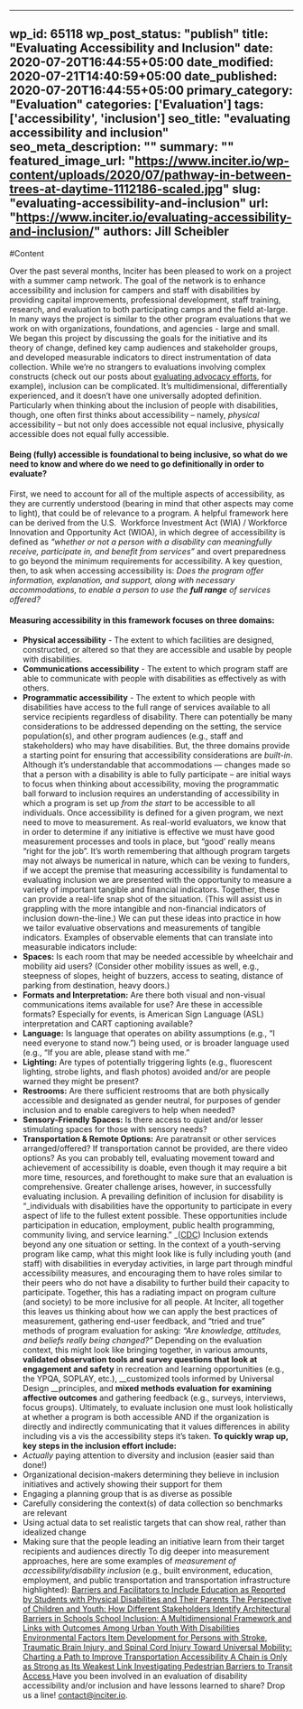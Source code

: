 
---
wp_id: 65118
wp_post_status: "publish" 
title: "Evaluating Accessibility and Inclusion"
date: 2020-07-20T16:44:55+05:00
date_modified: 2020-07-21T14:40:59+05:00
date_published: 2020-07-20T16:44:55+05:00
primary_category: "Evaluation"
categories: ['Evaluation'] 
tags: ['accessibility', 'inclusion']
seo_title: "evaluating accessibility and inclusion"
seo_meta_description: ""
summary: ""
featured_image_url: "https://www.inciter.io/wp-content/uploads/2020/07/pathway-in-between-trees-at-daytime-1112186-scaled.jpg"
slug: "evaluating-accessibility-and-inclusion"
url: "https://www.inciter.io/evaluating-accessibility-and-inclusion/"
authors: Jill Scheibler
---

#Content



Over the past several months, Inciter has been pleased to work on a project with a summer camp network. The goal of the network is to enhance accessibility and inclusion for campers and staff with disabilities by providing capital improvements, professional development, staff training, research, and evaluation to both participating camps and the field at-large.
In many ways the project is similar to the other program evaluations that we work on with organizations, foundations, and agencies - large and small. We began this project by discussing the goals for the initiative and its theory of change, defined key camp audiences and stakeholder groups, and developed measurable indicators to direct instrumentation of data collection.
While we’re no strangers to evaluations involving complex constructs (check out our posts about [evaluating advocacy efforts](https://www.inciter.io/evaluating-advocacy-efforts-how-do-you-measure-social-change/), for example), inclusion can be complicated. It’s multidimensional, differentially experienced, and it doesn’t have one universally adopted definition. Particularly when thinking about the inclusion of people with disabilities, though, one often first thinks about accessibility – namely, _physical_ accessibility – but not only does accessible not equal inclusive, physically accessible does not equal fully accessible.
#### Being (fully) accessible is foundational to being inclusive, so what do we need to know and where do we need to go definitionally in order to evaluate?
First, we need to account for all of the multiple aspects of accessibility, as they are currently understood (bearing in mind that other aspects may come to light), that could be of relevance to a program. A helpful framework here can be derived from the U.S.&nbsp; Workforce Investment Act (WIA) / Workforce Innovation and Opportunity Act (WIOA), in which degree of accessibility is defined as _"whether or not a person with a disability can meaningfully receive, participate in, and benefit from services”_ and overt preparedness to go beyond the minimum requirements for accessibility. A key question, then, to ask when accessing accessibility is: _Does the program offer information, explanation, and support, along with necessary accommodations, to enable a person to use the __full range__ of services offered?_ 
#### Measuring accessibility in this framework focuses on three domains:
*   __Physical accessibility__ - The extent to which facilities are designed, constructed, or altered so that they are accessible and usable by people with disabilities.
*   __Communications accessibility__ - The extent to which program staff are able to communicate with people with disabilities as effectively as with others.
*   __Programmatic accessibility__ - The extent to which people with disabilities have access to the full range of services available to all service recipients regardless of disability. 
There can potentially be many considerations to be addressed depending on the setting, the service population(s), and other program audiences (e.g., staff and stakeholders) who may have disabilities. But, the three domains provide a starting point for ensuring that accessibility considerations are _built-in_. Although it’s understandable that accommodations — changes made so that a person with a disability is able to fully participate – are initial ways to focus when thinking about accessibility, moving the programmatic ball forward to inclusion requires an understanding of accessibility in which a program is set up _from the start_ to be accessible to all individuals.
Once accessibility is defined for a given program, we next need to move to measurement. As real-world evaluators, we know that in order to determine if any initiative is effective we must have good measurement processes and tools in place, but “good’ really means “right for the job”. It’s worth remembering that although program targets may not always be numerical in nature, which can be vexing to funders, if we accept the premise that measuring accessibility is fundamental to evaluating inclusion we are presented with the opportunity to measure a variety of important tangible and financial indicators. Together, these can provide a real-life snap shot of the situation. (This will assist us in grappling with the more intangible and non-financial indicators of inclusion down-the-line.)
We can put these ideas into practice in how we tailor evaluative observations and measurements of tangible indicators. Examples of observable elements that can translate into measurable indicators include:
*   __Spaces:__ Is each room that may be needed accessible by wheelchair and mobility aid users? (Consider other mobility issues as well, e.g., steepness of slopes, height of buzzers, access to seating, distance of parking from destination, heavy doors.)
*   __Formats and Interpretation:__ Are there both visual and non-visual communications items available for use? Are these in accessible formats? Especially for events, is American Sign Language (ASL) interpretation and CART captioning available?
*   __Language:__ Is language that operates on ability assumptions (e.g., “I need everyone to stand now.”) being used, or is broader language used (e.g., “If you are able, please stand with me.”
*   __Lighting:__ Are types of potentially triggering lights (e.g., fluorescent lighting, strobe lights, and flash photos) avoided and/or are people warned they might be present?
*   __Restrooms:__ Are there sufficient restrooms that are both physically accessible and designated as gender neutral, for purposes of gender inclusion and to enable caregivers to help when needed?
*   __Sensory-Friendly Spaces:__ Is there access to quiet and/or lesser stimulating spaces for those with sensory needs?
*   __Transportation &amp; Remote Options:__ Are paratransit or other services arranged/offered? If transportation cannot be provided, are there video options?
As you can probably tell, evaluating movement toward and achievement of accessibility is doable, even though it may require a bit more time, resources, and forethought to make sure that an evaluation is comprehensive. Greater challenge arises, however, in successfully evaluating inclusion.
A prevailing definition of inclusion for disability is “_individuals with disabilities have the opportunity to participate in every aspect of life to the fullest extent possible. These opportunities include participation in education, employment, public health programming, community living, and service learning.” _([CDC](https://www.cdc.gov/ncbddd/disabilityandhealth/disability-inclusion.html)) Inclusion extends beyond any one situation or setting. In the context of a youth-serving program like camp, what this might look like is fully including youth (and staff) with disabilities in everyday activities, in large part through mindful accessibility measures, and encouraging them to have roles similar to their peers who do not have a disability to further build their capacity to participate. Together, this has a radiating impact on program culture (and society) to be more inclusive for all people.
At Inciter, all together this leaves us thinking about how we can apply the best practices of measurement, gathering end-user feedback, and “tried and true” methods of program evaluation for asking: _“Are knowledge, attitudes, and beliefs really being changed?”_
Depending on the evaluation context, this might look like bringing together, in various amounts, __validated observation tools and survey questions that look at engagement and safety__ in recreation and learning opportunities (e.g., the YPQA, SOPLAY, etc.), __customized tools informed by Universal Design __principles, and __mixed methods evaluation for examining affective outcomes__ and gathering feedback (e.g., surveys, interviews, focus groups).
Ultimately, to evaluate inclusion one must look holistically at whether a program is both accessible AND if the organization is directly and indirectly communicating that it values differences in ability including vis a vis the accessibility steps it’s taken.
__To quickly wrap up, key steps in the inclusion effort include:__
*   _Actually_ paying attention to diversity and inclusion (easier said than done!)
*   Organizational decision-makers determining they believe in inclusion initiatives and actively showing their support for them
*   Engaging a planning group that is as diverse as possible
*   Carefully considering the context(s) of data collection so benchmarks are relevant
*   Using actual data to set realistic targets that can show real, rather than idealized change
*   Making sure that the people leading an initiative learn from their target recipients and audiences directly
To dig deeper into measurement approaches, here are some examples of&nbsp;_measurement of accessibility/disability inclusion_ (e.g., built environment, education, employment, and public transportation and transportation infrastructure highlighted):
[Barriers and Facilitators to Include Education as Reported by Students with Physical Disabilities and Their Parents ](http://www.aprioriresearch.ca/wp-content/uploads/2015/02/Barriers-and-facilitators-to-inclusive-education-as-reported-by-students-with-physical-disabilities-and-their-parents.pdf/)
[ The Perspective of Children and Youth: How Different Stakeholders Identify Architectural Barriers in Schools ](http://www.aprioriresearch.ca/wp-content/uploads/2015/02/The-perspective-of-children-and-youth-How-different-stakeholders-identify-architectural-barriers-in-schools.pdf/)
[ School Inclusion: A Multidimensional Framework and Links with Outcomes Among Urban Youth With Disabilities ](https://www.researchgate.net/publication/304069712_SCHOOL_INCLUSION_A_MULTIDIMENSIONAL_FRAMEWORK_AND_LINKS_WITH_OUTCOMES_AMONG_URBAN_YOUTH_WITH_DISABILITIES_School_Inclusion_and_Student_Outcomes/)
[ Environmental Factors Item Development for Persons with Stroke, Traumatic Brain Injury, and Spinal Cord Injury ](https://www.ncbi.nlm.nih.gov/pubmed/24378804/)
[ Toward Universal Mobility: Charting a Path to Improve Transportation&nbsp;Accessibility ](https://www.metroplanning.org/uploads/cms/documents/universal_mobility_report_dec2_pm.pdf/)
[ A Chain is Only as Strong as Its Weakest Link Investigating Pedestrian Barriers to Transit Access ](https://www.metroplanning.org/news/8789/A-chain-is-only-as-strong-as-its-weakest-link-investigating-pedestrian-barriers-to-transit-access/)
Have you been involved in an evaluation of disability accessibility and/or inclusion and have lessons learned to share? Drop us a line! [contact@inciter.io](mailto:contact@inciter.io).


